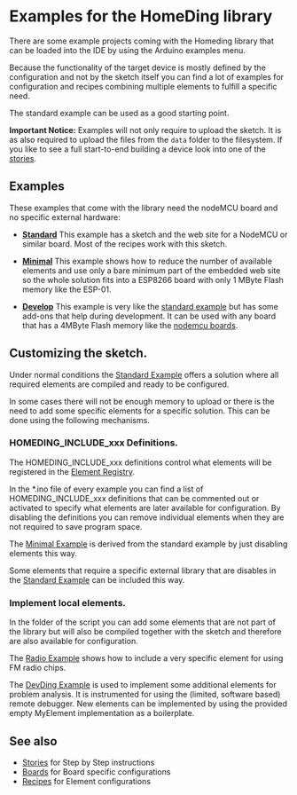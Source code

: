 # Examples for the HomeDing library

There are some example projects coming with the Homeding library that can be loaded into the IDE by using the Arduino examples menu.

Because the functionality of the target device is mostly defined by the configuration and not by the sketch itself
you can find a lot of examples for configuration and recipes combining multiple elements to fulfill a specific need.

The standard example can be used as a good starting point.

**Important Notice:** Examples will not only require to upload the sketch. It is as also required to upload the files from the `data` folder to the filesystem. If you like to see a full start-to-end building a device look into one of the [stories](/stories.md).


## Examples

These examples that come with the library need the nodeMCU board and no specific external hardware:

* **[Standard](/examples/standard.md)**
This example has a sketch and the web site for a NodeMCU or similar board. Most of the recipes work with this sketch.

* **[Minimal](/examples/minimal.md)** 
This example shows how to reduce the number of available elements and use only a bare minimum part of the embedded web site so the whole solution fits into a ESP8266 board with only 1 MByte Flash memory like the ESP-01.

* **[Develop](/examples/develop.md)**
This example is very like the [standard example](/examples/standard.md) but has some add-ons that help during development.
It can be used with any board that has a 4MByte Flash memory like the [nodemcu boards](/boards/nodemcu.md).

<!--
* **[Radio](/examples/radio.md)** This example is built as an extension of the standard example but shows how a special element that is only used for this sketch can be included.
There is also a special WebUI page for the remote control of the radio.

* Dash ... This example shows how to implement a device that ...

* Clock ...
-->


## Customizing the sketch.

Under normal conditions the [Standard Example](/examples/standard.md) offers a solution where all required elements are compiled and ready to be configured.

In some cases there will not be enough memory to upload or there is the need
to add some specific elements for a specific solution. This can be done using the following mechanisms.

### HOMEDING_INCLUDE_xxx Definitions.

The HOMEDING_INCLUDE_xxx definitions control what elements will be registered in the [Element Registry](/elementregistry.md).

In the *.ino file of every example you can find a list of HOMEDING_INCLUDE_xxx definitions that can be commented out or activated to specify what elements are later available for configuration. By disabling the definitions you can remove individual elements when they are not required to save program space.

The [Minimal Example](/examples/minimal.md) is derived from the standard example by just disabling elements this way.

Some elements that require a specific external library that are disables in the [Standard Example](/examples/standard.md) can be included this way.


### Implement local elements.

In the folder of the script you can add  some elements that are not part of the library but will also be compiled together with the sketch and therefore are also available for configuration.

The [Radio Example](/examples/radio.md) shows how to include a very specific element for using FM radio chips.

The [DevDing Example](/examples/devding.md) is used to implement some additional elements for problem analysis. It is instrumented for using the (limited, software based) remote debugger. New elements can be implemented by using the provided empty MyElement implementation as a boilerplate. 


 <!-- ??? ---
 
These examples require a specific hardware setup like sensors or displays to solve the use case.

* ... With oled display
* ntpclock
* ... With dht
* with DSTimeElement
* Dash button wake-up

These examples are for a minimal board like ESP-01 or Sonoff basic devices with 1 MByte Flash only

* [Radio](/examples/radio.md)


- [The build-in WebServer](/webserver.md)
- [The build-in Web-Services](/webservices.md)

## Recipes

Example-NTPClock

In addition to the Base Example this configuration requires a display where the current time is shown.

+ Display Elements
+ Display Adapter


[Example-pwm](/examples/pwm.md)

Example-Display

Example-RFCodes

 -->

## See also

* [Stories](/stories.md) for Step by Step instructions
* [Boards](/boards.md) for Board specific configurations
* [Recipes](/recipes/index.md) for Element configurations

